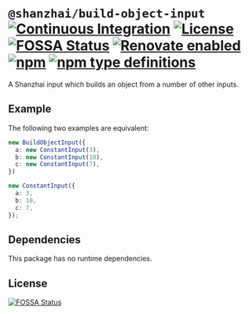 # `@shanzhai/build-object-input` [![Continuous Integration](https://github.com/jameswilddev/shanzhai/workflows/Continuous%20Integration/badge.svg)](https://github.com/jameswilddev/shanzhai/actions) [![License](https://img.shields.io/github/license/jameswilddev/shanzhai.svg)](https://github.com/jameswilddev/shanzhai/blob/master/license) [![FOSSA Status](https://app.fossa.io/api/projects/git%2Bgithub.com%2Fjameswilddev%2Fshanzhai.svg?type=shield)](https://app.fossa.io/projects/git%2Bgithub.com%2Fjameswilddev%2Fshanzhai?ref=badge_shield) [![Renovate enabled](https://img.shields.io/badge/renovate-enabled-brightgreen.svg)](https://renovatebot.com/) [![npm](https://img.shields.io/npm/v/@shanzhai/build-object-input.svg)](https://www.npmjs.com/package/@shanzhai/build-object-input) [![npm type definitions](https://img.shields.io/npm/types/@shanzhai/build-object-input.svg)](https://www.npmjs.com/package/@shanzhai/build-object-input)

A Shanzhai input which builds an object from a number of other inputs.

## Example

The following two examples are equivalent:

```typescript
new BuildObjectInput({
  a: new ConstantInput(3),
  b: new ConstantInput(10),
  c: new ConstantInput(7),
})

new ConstantInput({
  a: 3,
  b: 10,
  c: 7,
});
```

## Dependencies

This package has no runtime dependencies.

## License

[![FOSSA Status](https://app.fossa.io/api/projects/git%2Bgithub.com%2Fjameswilddev%2Fshanzhai.svg?type=large)](https://app.fossa.io/projects/git%2Bgithub.com%2Fjameswilddev%2Fshanzhai?ref=badge_large)
